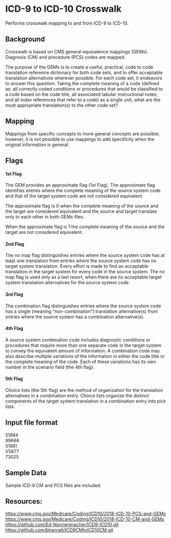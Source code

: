 # ICD-9 to ICD-10 Crosswalk

Performs crosswalk mapping to and from ICD-9 to ICD-10.  

## Background
Crosswalk is based on CMS general equivalence mappings (GEMs).
Diagnosis (CM) and procedure (PCS) codes are mapped.

The purpose of the GEMs is to create a useful, practical, 
code to code translation reference dictionary for both code 
sets, and to offer acceptable translation alternatives wherever 
possible. For each code set, it endeavors to answer this question: 
Taking the complete meaning of a code (defined as: all correctly 
coded conditions or procedures that would be classified to a code 
based on the code title, all associated tabular instructional notes, 
and all index references that refer to a code) as a single unit, what 
are the most appropriate translation(s) to the other code set?

## Mapping
Mappings from specific concepts to more general concepts are possible; 
however, it is not possible to use mappings to add specificity when 
the original information is general.

## Flags
#### 1st Flag
The GEM provides an approximate flag (1st Flag).  The approximate flag identifies 
entries where the complete meaning of the source system code and that 
of the target system code are not considered equivalent.  

The approximate flag is 0 when the complete meaning of the source and the 
target are considered equivalent and the source and target translate only 
to each other in both GEMs files.

When the approximate flag is 1 the complete meaning of the source and the 
target are not considered equivalent.

#### 2nd Flag
The no map flag distinguishes entries where the source system code has at 
least one translation from entries where the source system code has no 
target system translation. Every effort is made to find an acceptable 
translation in the target system for every code in the source system. 
The no map flag is used only as a last resort, when there are no acceptable 
target system translation alternatives for the source system code.

#### 3rd Flag
The combination flag distinguishes entries where the source system code has 
a single (meaning “non-combination”) translation alternative(s) from entries 
where the source system has a combination alternative(s).

#### 4th Flag
A source system combination code includes diagnostic conditions or procedures 
that require more than one separate code in the target system to convey the 
equivalent amount of information. A combination code may also describe multiple 
variations of the information in either the code title or the complete meaning 
of the code. Each of these variations has its own number in the scenario field 
(the 4th flag).

#### 5th Flag
Choice lists (the 5th flag) are the method of organization for the translation 
alternatives in a combination entry. Choice lists organize the distinct 
components of the target system translation in a combination entry 
into pick lists.

## Input file format
51884  
99666  
51881  
V5877  
73025  

## Sample Data
Sample ICD-9 CM and PCS files are included.

## Resources:
https://www.cms.gov/Medicare/Coding/ICD10/2018-ICD-10-PCS-and-GEMs \
https://www.cms.gov/Medicare/Coding/ICD10/2018-ICD-10-CM-and-GEMs \
https://github.com/Ed-Nonnenmacher/ICD9-ICD10.git \
https://github.com/bhanratt/ICD9CMtoICD10CM.git


